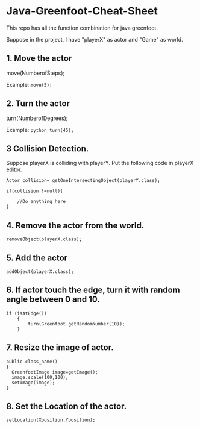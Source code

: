 # Java-Greenfoot-Cheat-Sheet
This repo has all the function combination for java greenfoot.

Suppose in the project, I have "playerX" as actor and "Game" as world.

## 1. Move the actor
move(NumberofSteps);

Example: 
```move(5);```

## 2. Turn the actor
turn(NumberofDegrees);

Example: 
```python turn(45);```

## 3 Collision Detection.

Suppose playerX is colliding with playerY. Put the following code in playerX editor.

```
Actor collision= getOneIntersectingObject(playerY.class);

if(collision !=null){

    //Do anything here
}
```
## 4. Remove the actor from the world.
```
removeObject(playerX.class);
```
## 5. Add the actor 
```
addObject(playerX.class);
```
## 6. If actor touch the edge, turn it with random angle between 0 and 10.
```
if (isAtEdge())
	{
		turn(Greenfoot.getRandomNumber(10));
	}
  ```  
 ## 7. Resize the image of actor.
 ```
 public class_name()
{
   GreenfootImage image=getImage();
   image.scale(100,100);
   setImage(image);
 }
 ```
 ## 8. Set the Location of the actor.
```
setLocation(Xposition,Yposition);
```

